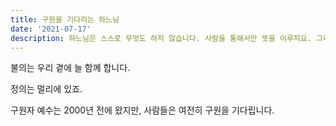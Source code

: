 ```yaml
---
title: 구원을 기다리는 하느님
date: '2021-07-17'
description: 하느님은 스스로 무엇도 하지 않습니다. 사람을 통해서만 뜻을 이루지요. 그러나 스스로 하지 않는 것이 아니라 스스로는 아무것도 하지 못하는 것이라면?
---
```


불의는 우리 곁에 늘 함께 합니다.

정의는 멀리에 있죠.

구원자 예수는 2000년 전에 왔지만, 사람들은 여전히 구원을 기다립니다.
